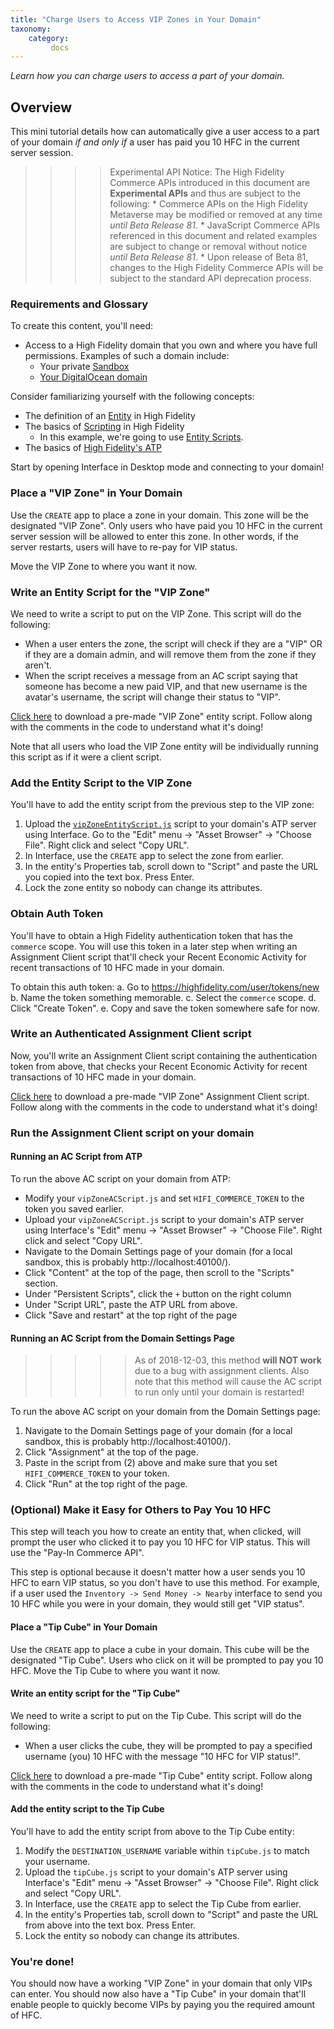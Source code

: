 ```yaml
---
title: "Charge Users to Access VIP Zones in Your Domain"
taxonomy:
    category:
         docs
---
```


*Learn how you can charge users to access a part of your domain.*

## Overview
This mini tutorial details how can automatically give a user access to a part of your domain _if and only if_ a user has paid you 10 HFC in the current server session.

>>>> Experimental API Notice: The High Fidelity Commerce APIs introduced in this document are **Experimental APIs** and thus are subject to the following: * Commerce APIs on the High Fidelity Metaverse may be modified or removed at any time *until Beta Release 81*. * JavaScript Commerce APIs referenced in this document and related examples are subject to change or removal without notice *until Beta Release 81*. * Upon release of Beta 81, changes to the High Fidelity Commerce APIs will be subject to the standard API deprecation process.


### Requirements and Glossary
To create this content, you'll need:
* Access to a High Fidelity domain that you own and where you have full permissions. Examples of such a domain include:
    * Your private [Sandbox](../../../create-and-explore/start-working-in-your-sandbox/set-up-your-sandbox)
    * [Your DigitalOcean domain](../../../create-and-explore/start-working-in-your-sandbox/digital-ocean)

Consider familiarizing yourself with the following concepts:
* The definition of an [Entity](../../../create-and-explore/entities) in High Fidelity
* The basics of [Scripting](../../../create-and-explore/all-about-scripting) in High Fidelity
    * In this example, we're going to use [Entity Scripts](../../../learn-with-us/all-about-entity-scripts).
* The basics of [High Fidelity's ATP](../../../create-and-explore/start-working-in-your-sandbox/assignment-clients)


Start by opening Interface in Desktop mode and connecting to your domain!

### Place a "VIP Zone" in Your Domain
Use the `CREATE` app to place a zone in your domain. This zone will be the designated "VIP Zone". Only users who have paid you 10 HFC in the current server session will be allowed to enter this zone. In other words, if the server restarts, users will have to re-pay for VIP status.

Move the VIP Zone to where you want it now.

### Write an Entity Script for the "VIP Zone"
We need to write a script to put on the VIP Zone. This script will do the following:
* When a user enters the zone, the script will check if they are a "VIP" OR if they are a domain admin, and will remove them from the zone if they aren't.
* When the script receives a message from an AC script saying that someone has become a new paid VIP, and that new username is the avatar's username, the script will change their status to "VIP".

[Click here](./vipZoneEntityScript.js) to download a pre-made "VIP Zone" entity script. Follow along with the comments in the code to understand what it's doing!

Note that all users who load the VIP Zone entity will be individually running this script as if it were a client script.

### Add the Entity Script to the VIP Zone
You'll have to add the entity script from the previous step to the VIP zone:
1. Upload the [`vipZoneEntityScript.js`](./vipZoneEntityScript.js) script to your domain's ATP server using Interface. Go to the "Edit" menu -> "Asset Browser" -> "Choose File". Right click and select "Copy URL".
2. In Interface, use the `CREATE` app to select the zone from earlier.
3. In the entity's Properties tab, scroll down to "Script" and paste the URL you copied into the text box. Press Enter.
4. Lock the zone entity so nobody can change its attributes.

### Obtain Auth Token
You'll have to obtain a High Fidelity authentication token that has the `commerce` scope. You will use this token in a later step when writing an Assignment Client script that'll check your Recent Economic Activity for recent transactions of 10 HFC made in your domain.

To obtain this auth token:
    a. Go to https://highfidelity.com/user/tokens/new
    b. Name the token something memorable.
    c. Select the `commerce` scope.
    d. Click "Create Token".
    e. Copy and save the token somewhere safe for now.

### Write an Authenticated Assignment Client script
Now, you'll write an Assignment Client script containing the authentication token from above, that checks your Recent Economic Activity for recent transactions of 10 HFC made in your domain.

[Click here](./vipZoneACScript.js) to download a pre-made "VIP Zone" Assignment Client script. Follow along with the comments in the code to understand what it's doing!

### Run the Assignment Client script on your domain

#### Running an AC Script from ATP
To run the above AC script on your domain from ATP:
* Modify your `vipZoneACScript.js` and set `HIFI_COMMERCE_TOKEN` to the token you saved earlier. 
* Upload your `vipZoneACScript.js` script to your domain's ATP server using Interface's "Edit" menu -> "Asset Browser" -> "Choose File". Right click and select "Copy URL".
* Navigate to the Domain Settings page of your domain (for a local sandbox, this is probably http://localhost:40100/). 
* Click "Content" at the top of the page, then scroll to the "Scripts" section.
* Under "Persistent Scripts", click the `+` button on the right column
* Under "Script URL", paste the ATP URL from above.
* Click "Save and restart" at the top right of the page

#### Running an AC Script from the Domain Settings Page

>>>>> As of 2018-12-03, this method **will NOT work** due to a bug with assignment clients. Also note that this method will cause the AC script to run only until your domain is restarted!

To run the above AC script on your domain from the Domain Settings page:
1. Navigate to the Domain Settings page of your domain (for a local sandbox, this is probably http://localhost:40100/).
2. Click "Assignment" at the top of the page.
3. Paste in the script from (2) above and make sure that you set `HIFI_COMMERCE_TOKEN` to your token.
4. Click "Run" at the top right of the page.

### (Optional) Make it Easy for Others to Pay You 10 HFC
This step will teach you how to create an entity that, when clicked, will prompt the user who clicked it to pay you 10 HFC for VIP status. This will use the "Pay-In Commerce API".

This step is optional because it doesn't matter how a user sends you 10 HFC to earn VIP status, so you don't have to use this method. For example, if a user used the `Inventory -> Send Money -> Nearby` interface to send you 10 HFC while you were in your domain, they would still get "VIP status".

#### Place a "Tip Cube" in Your Domain
Use the `CREATE` app to place a cube in your domain. This cube will be the designated "Tip Cube". Users who click on it will be prompted to pay you 10 HFC. Move the Tip Cube to where you want it now.

#### Write an entity script for the "Tip Cube"
We need to write a script to put on the Tip Cube. This script will do the following:
* When a user clicks the cube, they will be prompted to pay a specified username (you) 10 HFC with the message "10 HFC for VIP status!".

[Click here](./tipCube.js) to download a pre-made "Tip Cube" entity script. Follow along with the comments in the code to understand what it's doing!

#### Add the entity script to the Tip Cube
You'll have to add the entity script from above to the Tip Cube entity:
1. Modify the `DESTINATION_USERNAME` variable within `tipCube.js` to match your username.
2. Upload the `tipCube.js` script to your domain's ATP server using Interface's "Edit" menu -> "Asset Browser" -> "Choose File". Right click and select "Copy URL".
3. In Interface, use the `CREATE` app to select the Tip Cube from earlier.
4. In the entity's Properties tab, scroll down to "Script" and paste the URL from above into the text box. Press Enter.
5. Lock the entity so nobody can change its attributes.

### You're done!
You should now have a working "VIP Zone" in your domain that only VIPs can enter. You should now also have a "Tip Cube" in your domain that'll enable people to quickly become VIPs by paying you the required amount of HFC.
